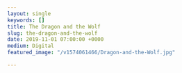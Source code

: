 ```yaml
---
layout: single
keywords: []
title: The Dragon and the Wolf
slug: the-dragon-and-the-wolf
date: 2019-11-01 07:00:00 +0000
medium: Digital
featured_image: "/v1574061466/Dragon-and-the-Wolf.jpg"

---
```

